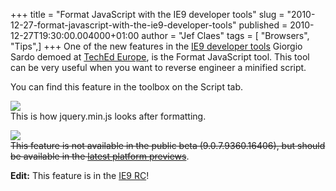 +++
title = "Format JavaScript with the IE9 developer tools"
slug = "2010-12-27-format-javascript-with-the-ie9-developer-tools"
published = 2010-12-27T19:30:00.004000+01:00
author = "Jef Claes"
tags = [ "Browsers", "Tips",]
+++
One of the new features in the [IE9 developer
tools](http://msdn.microsoft.com/en-us/ie/aa740478) Giorgio Sardo demoed
at [TechEd
Europe](http://jclaes.blogspot.com/2010/11/teched-europe-2010-day-3.html),
is the Format JavaScript tool. This tool can be very useful when you
want to reverse engineer a minified script.  
  
You can find this feature in the toolbox on the Script tab.  
  
[![](../images/thumbnails/2010-12-27-format-javascript-with-the-ie9-developer-tools-format.png)](../images/2010-12-27-format-javascript-with-the-ie9-developer-tools-format.png)  
This is how jquery.min.js looks after formatting.  
  
[![](../images/thumbnails/2010-12-27-format-javascript-with-the-ie9-developer-tools-jquery.PNG)](../images/2010-12-27-format-javascript-with-the-ie9-developer-tools-jquery.PNG)  
<s>This feature is not available in the public beta (9.0.7.9360.16406),
but should be available in the [latest platform
previews](http://ie.microsoft.com/testdrive/info/downloads/Default.html)</s>.  
  
<span style="font-weight:bold;">Edit:</span> This feature is in the [IE9
RC](http://windows.microsoft.com/ie9)!
